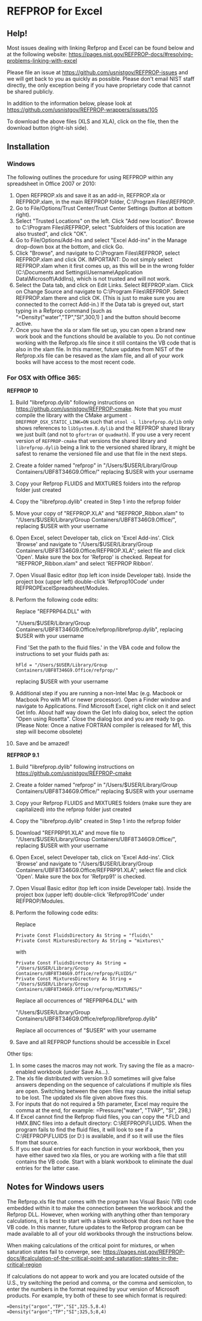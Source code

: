 # REFPROP for Excel

Help!
-----

Most issues dealing with linking Refprop and Excel can be found below and at the following website:  https://pages.nist.gov/REFPROP-docs/#resolving-problems-linking-with-excel

Please file an issue at https://github.com/usnistgov/REFPROP-issues and we will get back to you as quickly as possible.  Please don't email NIST staff directly, the only exception being if you have proprietary code that cannot be shared publicly.

In addition to the information below, please look at https://github.com/usnistgov/REFPROP-wrappers/issues/105

To download the above files (XLS and XLA), click on the file, then the download button (right-ish side).

## Installation

### Windows 

The following outlines the procedure for using REFPROP within any spreadsheet in Office 2007 or 2010:

1.  Open REFPROP.xls and save it as an add-in, REFPROP.xla or REFPROP.xlam, in the main REFPROP folder, C:\Program Files\REFPROP.
2.  Go to File/Options/Trust Center/Trust Center Settings (button at bottom right).
3.  Select "Trusted Locations" on the left.  Click "Add new location".  Browse to C:\Program Files\REFPROP, select "Subfolders of this location are also trusted", and click "OK".
4.  Go to File/Options/Add-Ins and select "Excel Add-ins" in the Manage drop-down box at the bottom, and click Go.
5.  Click "Browse", and navigate to C:\Program Files\REFPROP, select REFPROP.xlam and click OK.  IMPORTANT: Do not simply select REFPROP.xlam when it first comes up, as this will be in the wrong folder (C:\Documents and Settings\Username\Application Data\Microsoft\AddIns), which is not trusted and will not work. 
6.  Select the Data tab, and click on Edit Links.  Select REFPROP.xlam.  Click on Change Source and navigate to C:\Program Files\REFPROP.  Select REFPROP.xlam there and click OK.  (This is just to make sure you are connected to the correct Add-in.)  If the Data tab is greyed out, start typing in a Refprop command [such as “=Density("water","TP","SI",300,1) ] and the button should become active.
7.  Once you have the xla or xlam file set up, you can open a brand new work book and the functions should be available to you.  Do not continue working with the Refprop.xls file since it still contains the VB code that is also in the xlam file.  In this manner, future updates from NIST of the Refprop.xls file can be resaved as the xlam file, and all of your work books will have access to the most recent code.

### For OSX with Office 365:

**REFPROP 10**

1.  Build "librefprop.dylib" following instructions on https://github.com/usnistgov/REFPROP-cmake. Note that you *must* compile the library with the CMake argument ``-DREFPROP_OSX_STATIC_LINK=ON`` such that ``otool -L librefprop.dylib`` only shows references to ``libSystem.B.dylib`` and the REFPROP shared library we just built (and not to ``gfortran`` or ``quadmath``). If you use a very recent version of ``REFPROP-cmake`` that versions the shared library and ``librefprop.dylib`` being a link to the versioned shared library, it might be safest to rename the versioned file and use that file in the next steps.
2.  Create a folder named "refprop" in "/Users/$USER/Library/Group Containers/UBF8T346G9.Office/" replacing $USER with your username
3.  Copy your Refprop FLUIDS and MIXTURES folders into the refprop folder just created
4.  Copy the "librefprop.dylib" created in Step 1 into the refprop folder
5.  Move your copy of "REFPROP.XLA" and "REFPROP_Ribbon.xlam" to "/Users/$USER/Library/Group Containers/UBF8T346G9.Office/", replacing $USER with your username
6.  Open Excel, select Developer tab, click on 'Excel Add-ins'. Click 'Browse' and navigate to "/Users/$USER/Library/Group Containers/UBF8T346G9.Office/REFPROP.XLA"; select file and click 'Open'. Make sure the box for 'Refprop' is checked. Repeat for "REFPROP_Ribbon.xlam" and select 'REFPROP Ribbon'.
7.  Open Visual Basic editor (top left icon inside Developer tab). Inside the project box (upper left) double-click 'Refprop10Code' under REFPROPExcelSpreadsheet/Modules.
8.  Perform the following code edits:  

    Replace "REFPRP64.DLL" with 

    "/Users/$USER/Library/Group Containers/UBF8T346G9.Office/refprop/librefprop.dylib", replacing $USER with your username

    Find 'Set the path to the fluid files.' in the VBA code and follow the instructions to set your fluids path as:
    ``` 
    hFld = "/Users/$USER/Library/Group Containers/UBF8T346G9.Office/refprop/"
    ```
    replacing $USER with your username
9.  Additional step if you are running a non-Intel Mac (e.g. Macbook or Macbook Pro with M1 or newer processor).  Open a Finder window and navigate to Applications.  Find Microsoft Excel, right click on it and select Get Info.  About half way down the Get Info dialog box, select the option "Open using Rosetta". Close the dialog box and you are ready to go. (Please Note: Once a native FORTRAN compiler is released for M1, this step will become obsolete)
10.  Save and be amazed!

**REFPROP 9.1**

1.  Build "librefprop.dylib" following instructions on https://github.com/usnistgov/REFPROP-cmake
2.  Create a folder named "refprop" in "/Users/$USER/Library/Group Containers/UBF8T346G9.Office/" replacing $USER with your username
3.  Copy your Refprop FLUIDS and MIXTURES folders (make sure they are capitalized) into the refprop folder just created
4.  Copy the "librefprop.dylib" created in Step 1 into the refprop folder
5.  Download "REFPRP91.XLA" and move file to "/Users/$USER/Library/Group Containers/UBF8T346G9.Office/", replacing $USER with your username
6.  Open Excel, select Developer tab, click on 'Excel Add-ins'. Click 'Browse' and navigate to "/Users/$USER/Library/Group Containers/UBF8T346G9.Office/REFPRP91.XLA"; select file and click 'Open'. Make sure the box for 'Refprp91' is checked.
7.  Open Visual Basic editor (top left icon inside Developer tab). Inside the project box (upper left) double-click 'Refprop91Code' under REFPROP/Modules.
8.  Perform the following code edits:  
    
    Replace
    ```
    Private Const FluidsDirectory As String = "fluids\"
    Private Const MixturesDirectory As String = "mixtures\"
    ```
    with
    ```
    Private Const FluidsDirectory As String = "/Users/$USER/Library/Group Containers/UBF8T346G9.Office/refprop/FLUIDS/"
    Private Const MixturesDirectory As String = "/Users/$USER/Library/Group Containers/UBF8T346G9.Office/refprop/MIXTURES/"
    ```
    Replace all occurrences of "REFPRP64.DLL" with  
    
    "/Users/$USER/Library/Group Containers/UBF8T346G9.Office/refprop/librefprop.dylib"
    
    Replace all occurrences of "$USER" with your username
    
9.  Save and all REFPROP functions should be accessible in Excel




Other tips:

1.  In some cases the macros may not work.  Try saving the file as a macro-enabled workbook (under Save As…).
2.  The xls file distributed with version 9.0 sometimes will give false answers depending on the sequence of calculations if multiple xls files are open.  Switching between the open files may cause the initial setup to be lost.  The updated xls file given above fixes this.
3.  For inputs that do not required a 5th parameter, Excel may require the comma at the end, for example:   =Pressure("water", "TVAP", "SI", 298,)
4.  If Excel cannot find the Refprop fluid files, you can copy the *.FLD and HMX.BNC files into a default directory:  C:\REFPROP\FLUIDS.  When the program fails to find the fluid files, it will look to see if a C:\REFPROP\FLUIDS (or D:) is available, and if so it will use the files from that source.
5.  If you see dual entries for each function in your workbook, then you have either saved two xla files, or you are working with a file that still contains the VB code.  Start with a blank workbook to eliminate the dual entries for the latter case.

## Notes for Windows users

The Refprop.xls file that comes with the program has Visual Basic (VB) code embedded within it to make the connection between the workbook and the Refprop DLL.  However, when working with anything other than temporary calculations, it is best to start with a blank workbook that does not have the VB code.  In this manner, future updates to the Refprop program can be made available to all of your old workbooks through the instructions below.

When making calculations of the critical point for mixtures, or when saturation states fail to converge, see:
https://pages.nist.gov/REFPROP-docs/#calculation-of-the-critical-point-and-saturation-states-in-the-critical-region

If calculations do not appear to work and you are located outside of the U.S., try switching the period and comma, or the comma and semicolon, to enter the numbers in the format required by your version of Microsoft products.  For example, try both of these to see which format is required:

    =Density("argon","TP","SI",325.5,8.4)
    =Density("argon";"TP";"SI";325,5;8,4)

